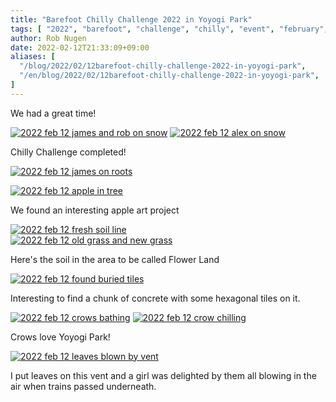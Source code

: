 ```yaml
---
title: "Barefoot Chilly Challenge 2022 in Yoyogi Park"
tags: [ "2022", "barefoot", "challenge", "chilly", "event", "february", "walk", "yoyogi" ]
author: Rob Nugen
date: 2022-02-12T21:33:09+09:00
aliases: [
  "/blog/2022/02/12barefoot-chilly-challenge-2022-in-yoyogi-park",
  "/en/blog/2022/02/12barefoot-chilly-challenge-2022-in-yoyogi-park",
]
---
```


We had a great time!

[![2022 feb 12 james and rob on snow](//b.robnugen.com/blog/2022/walk_and_talk/thumbs/2022_feb_12_james_and_rob_on_snow.jpeg)](//b.robnugen.com/blog/2022/walk_and_talk/2022_feb_12_james_and_rob_on_snow.jpeg)
[![2022 feb 12 alex on snow](//b.robnugen.com/blog/2022/walk_and_talk/thumbs/2022_feb_12_alex_on_snow.jpeg)](//b.robnugen.com/blog/2022/walk_and_talk/2022_feb_12_alex_on_snow.jpeg)

Chilly Challenge completed!

[![2022 feb 12 james on roots](//b.robnugen.com/blog/2022/walk_and_talk/thumbs/2022_feb_12_james_on_roots.jpeg)](//b.robnugen.com/blog/2022/walk_and_talk/2022_feb_12_james_on_roots.jpeg)


[![2022 feb 12 apple in tree](//b.robnugen.com/blog/2022/walk_and_talk/thumbs/2022_feb_12_apple_in_tree.jpeg)](//b.robnugen.com/blog/2022/walk_and_talk/2022_feb_12_apple_in_tree.jpeg)

We found an interesting apple art project

[![2022 feb 12 fresh soil line](//b.robnugen.com/blog/2022/walk_and_talk/thumbs/2022_feb_12_fresh_soil_line.jpeg)](//b.robnugen.com/blog/2022/walk_and_talk/2022_feb_12_fresh_soil_line.jpeg)          
[![2022 feb 12 old grass and new grass](//b.robnugen.com/blog/2022/walk_and_talk/thumbs/2022_feb_12_old_grass_and_new_grass.jpeg)](//b.robnugen.com/blog/2022/walk_and_talk/2022_feb_12_old_grass_and_new_grass.jpeg)

Here's the soil in the area to be called Flower Land


[![2022 feb 12 found buried tiles](//b.robnugen.com/blog/2022/walk_and_talk/thumbs/2022_feb_12_found_buried_tiles.jpeg)](//b.robnugen.com/blog/2022/walk_and_talk/2022_feb_12_found_buried_tiles.jpeg)

Interesting to find a chunk of concrete with some hexagonal tiles on it.

[![2022 feb 12 crows bathing](//b.robnugen.com/blog/2022/walk_and_talk/thumbs/2022_feb_12_crows_bathing.jpeg)](//b.robnugen.com/blog/2022/walk_and_talk/2022_feb_12_crows_bathing.jpeg)
[![2022 feb 12 crow chilling](//b.robnugen.com/blog/2022/walk_and_talk/thumbs/2022_feb_12_crow_chilling.jpeg)](//b.robnugen.com/blog/2022/walk_and_talk/2022_feb_12_crow_chilling.jpeg)          

Crows love Yoyogi Park!

[![2022 feb 12 leaves blown by vent](//b.robnugen.com/blog/2022/walk_and_talk/thumbs/2022_feb_12_leaves_blown_by_vent.jpeg)](//b.robnugen.com/blog/2022/walk_and_talk/2022_feb_12_leaves_blown_by_vent.jpeg)

I put leaves on this vent and a girl was delighted by them all blowing in the air when trains passed underneath.

